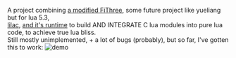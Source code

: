 A project combining [a modified FiThree](https://github.com/bainchild/FiThree), some future project like yueliang but for lua 5.3,  
[lilac](https://github.com/bainchild/lilac), [and it's runtime](https://github.com/bainchild/lilac_runtime)
to build AND INTEGRATE C lua modules into pure lua code, to achieve true lua bliss.  
Still mostly unimplemented, + a lot of bugs (probably), but so far, I've gotten this to work:
![demo](https://github.com/bainchild/overarch/blob/master/Screenshot%20from%202024-01-26%2001-32-35.png?raw=true)
